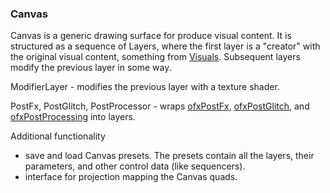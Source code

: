 ### Canvas

Canvas is a generic drawing surface for produce visual content. It is structured as a sequence of Layers, where the first layer is a "creator" with the original visual content, something from [Visuals](https://github.com/genekogan/OF-tools-and-templates/tree/master/Visuals/src). Subsequent layers modify the previous layer in some way.

ModifierLayer - modifies the previous layer with a texture shader.

PostFx, PostGlitch, PostProcessor - wraps [ofxPostFx](https://github.com/patriciogonzalezvivo/ofxFX), [ofxPostGlitch](https://github.com/maxillacult/ofxPostGlitch), and [ofxPostProcessing](https://github.com/neilmendoza/ofxPostProcessing) into layers.


Additional functionality
 - save and load Canvas presets. The presets contain all the layers, their parameters, and other control data (like sequencers).
 - interface for projection mapping the Canvas quads.